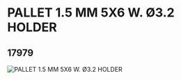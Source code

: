 # PALLET 1.5 MM  5X6 W. Ø3.2 HOLDER
## 17979
![PALLET 1.5 MM  5X6 W. Ø3.2 HOLDER](https://lc-www-live-s.legocdn.com/media/bricks/5/2/6078293.jpg)